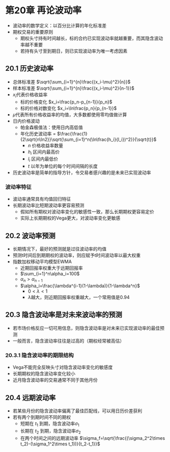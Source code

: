 # 第20章 再论波动率

* 波动率的数学定义：以百分比计算的年化标准差
* 期权交易的重要原则
  * 期权头寸持有时间越长，标的合约已实现波动率就越重要，而其隐含波动率越不重要
  * 若持有头寸至到期日，则已实现波动率为唯一考虑因素

## 20.1 历史波动率

* 总体标准差 $\sqrt{\sum_{i=1}^{n}\frac{(x_i-\mu)^2}{n}}$
* 样本标准差 $\sqrt{\sum_{i=1}^{n}\frac{(x_i-\mu)^2}{n-1}}$
* $x_i$代表价格收益率
  * 标的价格变化 $x_i=\frac{p_n-p_{n-1}}{p_n}$
  * 标的价格对数变化 $x_i=\ln\frac{p_n}{p_{n-1}}$
* $\mu$代表所有价格收益率的均值，大多数都使用零均值做计算
* 日内价格波动
  * 帕金森极值法：使用日内高低值
  * 年化历史波动率 = $\frac{\frac{1}{2\sqrt{n\ln2}}\sqrt{\sum_{i=1}^n(\ln\frac{h_i}{l_i})^2}}{\sqrt{t}}$
    * $n$ 价格收益率数量
    * $h_i$ 区间内最高价
    * $l_i$ 区间内最低价
    * $t$ 以年为单位的每个时间间隔的长度
* 历史波动率是简单的指导方针，令交易者感兴趣的是未来已实现波动率

### 波动率特征

* 波动率通常具有均值回归特征
* 长期波动率比短期波动率更容易预测
  * 假如所有期权对波动率变化的敏感性一致，那么长期期权更容易定价
  * 实际上长期期权的Vega更大，对波动率变化更敏感

## 20.2 波动率预测

* 长期情况下，最好的预测就是过往波动率的均值
* 预测t时间后到期期权的波动率，则应赋予t时间波动率以最大权重
* 指数加权移动平均模型EWMA
  * 近期回报率权重大于远期回报率
  * $\sum_{i=1}^n\alpha_i=100$
  * $\alpha_n>\alpha_{n-1}$
  * $\alpha_i=\frac{\lambda^{i-1}(1-\lambda)}{1-\lambda^n}$
    * $0<\lambda<1$
    * $\lambda$越大，则近期回报率权重越大，一个常用值是0.94

## 20.3 隐含波动率是对未来波动率的预测

* 若市场价格反应一切可用信息，则隐含波动率是对未来已实现波动率的最佳预测
* 一般而言，隐含波动率往往是过高的（期权经常被高估）

### 20.3.1 隐含波动率的期限结构

* Vega不能完全反映头寸对隐含波动率变化的敏感度
* 长期期权的隐含波动率变化较小
* 近月隐含波动率的交易通常不同于其他月份

## 20.4 远期波动率

* 若某些月份的隐含波动率偏离了最佳匹配线，可以用日历价差获利
* 若有两个到期时间不同的期权
  * 短期在 $t_1$ 到期，隐含波动率$\sigma_1$
  * 长期在 $t_2$ 到期，隐含波动率$\sigma_2$
  * 在两个时间之间的远期波动率 $\sigma_f=\sqrt{\frac{(\sigma_2^2\times t_2)-(\sigma_1^2\times t_1))}{t_2-t_1}}$
